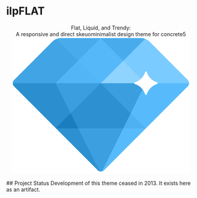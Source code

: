# ilpFLAT
<div>
  <p align="center">
    Flat, Liquid, and Trendy:</br>
    A responsive and direct skeuominimalist design theme for concrete5<br/>
    <a href="theme_ilpFLAT/images/demo/logo-mask-2x.png">
      <img src="theme_ilpFLAT/images/demo/logo-mask-2x.png" alt="">
    </a>
  </p>
  </div>
## Project Status
Development of this theme ceased in 2013. It exists here as an artifact.
